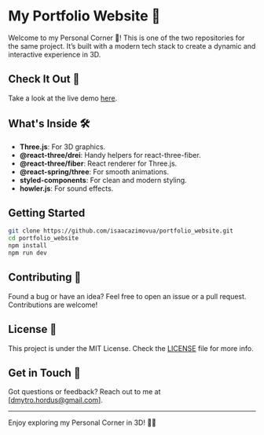 # My Portfolio Website 🚀

Welcome to my Personal Corner 🌟! This is one of the two repositories for the same project. It’s built with a modern tech stack to create a dynamic and interactive experience in 3D.

## Check It Out 👀

Take a look at the live demo [here](https://isaacazimovua.github.io/portfolio_website/).

## What's Inside 🛠️

- **Three.js**: For 3D graphics.
- **@react-three/drei**: Handy helpers for react-three-fiber.
- **@react-three/fiber**: React renderer for Three.js.
- **@react-spring/three**: For smooth animations.
- **styled-components**: For clean and modern styling.
- **howler.js**: For sound effects.

## Getting Started

```sh
git clone https://github.com/isaacazimovua/portfolio_website.git
cd portfolio_website
npm install
npm run dev
```

## Contributing 🤝

Found a bug or have an idea? Feel free to open an issue or a pull request. Contributions are welcome!

## License 📝

This project is under the MIT License. Check the [LICENSE](LICENSE) file for more info.

## Get in Touch 📧

Got questions or feedback? Reach out to me at [dmytro.hordus@gmail.com].

---

Enjoy exploring my Personal Corner in 3D! 🧑‍🚀
